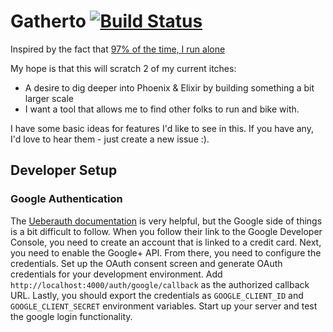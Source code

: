 # Gatherto [![Build Status](https://travis-ci.org/daveshah/gatherto.svg?branch=master)](https://travis-ci.org/daveshah/gatherto)

Inspired by the fact that [97% of the time, I run alone](http://goo.gl/KP8uIO)

My hope is that this will scratch 2 of my current itches:  
- A desire to dig deeper into Phoenix & Elixir by building something a bit larger scale  
- I want a tool that allows me to find other folks to run and bike with.  


I have some basic ideas for features I'd like to see in this. If you have any, I'd love to hear them - just create a new issue :).  

## Developer Setup
### Google Authentication
The [Ueberauth documentation](https://hexdocs.pm/ueberauth_google/extra-readme.html) is very helpful,
but the Google side of things is a bit difficult to follow. When you follow their link to the Google Developer Console, you need to create an account that is linked to a credit card. Next, you need to enable the Google+ API. From there, you need to configure the credentials. Set up the OAuth consent screen and generate OAuth credentials for your development environment. Add `http://localhost:4000/auth/google/callback` as the authorized callback URL. Lastly, you should export the credentials as `GOOGLE_CLIENT_ID` and `GOOGLE_CLIENT_SECRET` environment variables. Start up your server and test the google login functionality.
